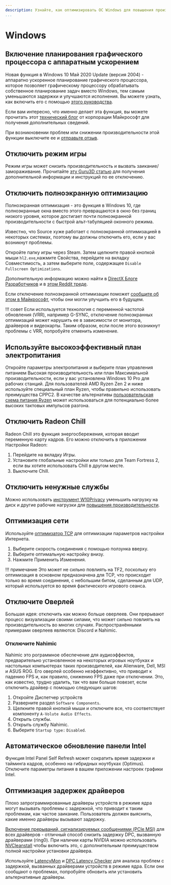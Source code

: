 ```yaml
---
description: Узнайте, как оптимизировать ОС Windows для повышения производительности.
...
```


# Windows

## Включение планирования графического процессора с аппаратным ускорением

Новая функция в Windows 10 Май 2020 Update (версия 2004) - аппаратно ускоренное планирование графического процессора, которое позволяет графическому процессору обрабатывать собственное планирование задач вместо Windows, 
тем самым уменьшаются задержки и улучшаются исполнения. Вы можете узнать, как включить его с помощью [этого руководства](https://www.neowin.net/news/how-to-enable-hardware-accelerated-gpu-scheduling-on-windows-10-may-2020-update/).

Если вам интересно, что именно делает эта функция, вы можете прочитать этот [технический блог](https://devblogs.microsoft.com/directx/hardware-accelerated-gpu-scheduling/) от корпорации Майкрософт для получения дополнительных сведений.

При возникновении проблем или снижении производительности этой функции выключите ее и [отправьте отзыв](https://aka.ms/submitgameperformancefeedback).

## Отключить режим игры

Режим игры может снизить производительность и вызвать заикание/замораживание. Прочитайте [эту Guru3D статью](https://www.guru3d.com/news-story/windows-10-game-mode-can-impact-fps-negatively-with-stutters-and-freezes.html) для получения дополнительной информации и инструкций по ее отключению.

## Отключить полноэкранную оптимизацию

Полноэкранная оптимизация - это функция в Windows 10, где полноэкранные окна вместо этого превращаются в окно без границ низкого уровня, которое достигает почти полноэкранной производительности с быстрой альт-табуляцией оконного режима.

Известно, что Source хуже работает с полноэкранной оптимизацией в некоторых системах, поэтому вы должны отключить его, если у вас возникнут проблемы.

Откройте папку игры через Steam. Затем щелкните правой кнопкой мыши `hl2.exe`,нажмите Свойства, перейдите на вкладку Совместимость, а затем выберите поле, содержащее `Disable Fullscreen Optimizations`.

Дополнительную информацию можно найти в [DirectX Блоге Разработчиков](https://devblogs.microsoft.com/directx/demystifying-full-screen-optimizations/) и в [этом Reddit треде](https://old.reddit.com/r/Windows10/comments/645ukf/windows_10_cu_fullscreen_optimizations/dg330ub/?context=3).

Если отключение полноэкранной оптимизации поможет [сообщите об этом в Майкрософт](https://aka.ms/fullscreenoptimizationsfeedback), чтобы они могли улучшить его в будущем.

!!! совет
    Если используется технология с переменной частотой обновления (VRR), например G-SYNC, отключение полноэкранных оптимизаций может нарушить ее в зависимости от монитора, драйверов и видеокарты. Таким образом, если после этого возникнут проблемы с VRR, попробуйте отменить изменение.

## Используйте высокоэффективный план электропитания

Откройте параметры электропитания и выберите план управления питанием Высокая производительность или план Максимальной производительности, если у вас установлена Windows 10 Pro для рабочих станций. Для пользователей AMD Ryzen Zen 2 и ниже используйте специальный план Ryzen, чтобы правильно использовать преимущества CPPC2. В качестве альтернативы [пользовательская схема питания Ryzen](https://www.techpowerup.com/download/1usmus-custom-power-plan-ryzen-3000-zen-2/) может использоваться для потенциально более высоких тактовых импульсов разгона.

## Отключить Radeon Chill

Radeon Chill это функция энергосбережения, которая вводит переменную карту кадров. Его можно отключить в приложении Настройки Radeon:

1. Перейдите на вкладку Игры.
2. Установите глобальные настройки или только для Team Fortress 2, если вы хотите использовать Chill в другом месте.
3. Выключите Chill.

## Отключить ненужные службы

Можно использовать [инструмент W10Privacy](https://www.winprivacy.de/deutsch-start/download/) уменьшить нагрузку на диск и другие рабочие нагрузки для [повышения производительности](https://www.phoronix.com/scan.php?page=article&item=windows10-w10priv-wsl).

## Оптимизация сети

Используйте [оптимизатор TCP](https://www.speedguide.net/downloads.php) для оптимизации параметров настройки Интернета.

1. Выберите скорость соединения с помощью ползунка вверху.
2. Выберите оптимальную настройку внизу.
3. Нажмите Применить Изменения.

!!! примечание
    Это может не сильно повлиять на TF2, поскольку его оптимизация в основном предназначена для TCP, что происходит только во время соединения,
    с небольшим битом, сделанным для UDP, который используется во время фактического игрового сеанса.

## Отключите Оверлей

Большая идея: отключить как можно больше оверлеев. Они прерывают процесс визуализации своими силами, что может сильно повлиять на производительность во многих случаях. Распространёнными примерами оверлеев являются: Discord и Nahimic.

### Отключите Nahimic

Nahimic это рограммное обеспечение для аудиоэффектов, предварительно установленное на некоторых игровых ноутбуках и настольных компьютерах таких производителей, как Alienware, Dell, MSI и ASUS ROG. Его оверлей особенно неэффективно, что приводит к падению FPS и, как правило, снижению FPS даже при отключении. Это, как известно, трудно удалить, так что вам больше повезет, если отключить драйвер с помощью следующих шагов:

1. Откройте Диспетчер устройств
2. Разверните раздел `Software Components`.
3. Щелкните правой кнопкой мыши и отключите все, что соответствует компоненту `A-Volute Audio Effects`.
4. Открыть службы.
5. Открыть службу Nahimic.
6. Выберите `Startup type:` `Disabled`.

## Автоматическое обновление панели Intel

Функция Intel Panel Self Refresh может сократить время задержки и тайминга кадров, особенно на гибридных ноутбуках (Optimus). Отключите параметры питания в вашем приложении настроек графики Intel.

## Оптимизация задержек драйверов

Плохо запрограммированные драйверы устройств в режиме ядра могут вызывать проблемы с задержкой, что приводит к таким проблемам, как частое заикание. Пользователь должен выяснить, какие именно драйверы вызывают задержку.

[Включение прерываний, сигнализируемых сообщениями (PCIe MSI)](https://forums.guru3d.com/threads/windows-line-based-vs-message-signaled-based-interrupts-msi-tool.378044/) для всех драйверов - отличный способ снизить задержку DPC, вызванную драйверами (ring0). При наличии карты NVIDIA можно использовать [NVCleanstall](https://www.techpowerup.com/download/techpowerup-nvcleanstall/) чтобы включить это, с дополнительным преимуществом полной настройки установки драйвера.

Используйте [LatencyMon](https://www.resplendence.com/latencymon) и [DPC Latency Checker](https://www.thesycon.de/eng/latency_check.shtml) для анализа проблем с задержкой, вызванных драйверами устройств в режиме ядра. Если они сообщают о проблемах, попробуйте обновить или установить альтернативные драйверы.
